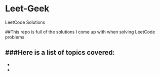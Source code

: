 # Leet-Geek
LeetCode Solutions

##This repo is full of the solutions I come up with when solving LeetCode problems

###Here is a list of topics covered:
-
-
-
